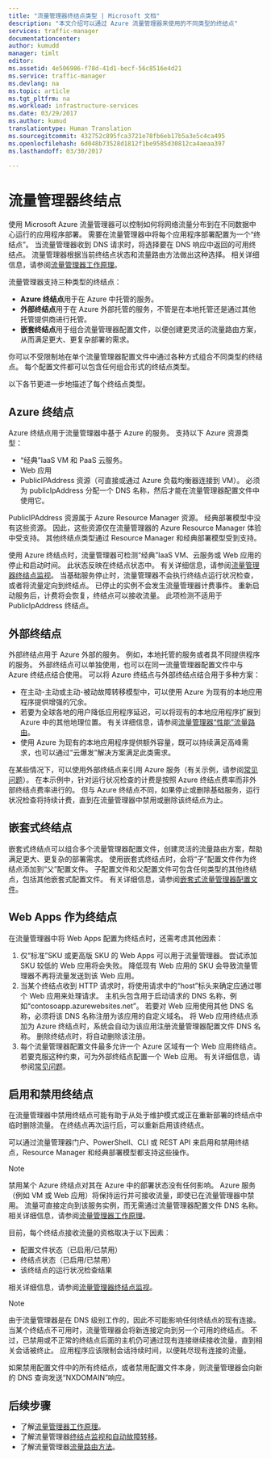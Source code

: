 ```yaml
---
title: "流量管理器终结点类型 | Microsoft 文档"
description: "本文介绍可以通过 Azure 流量管理器来使用的不同类型的终结点"
services: traffic-manager
documentationcenter: 
author: kumudd
manager: timlt
editor: 
ms.assetid: 4e506986-f78d-41d1-becf-56c8516e4d21
ms.service: traffic-manager
ms.devlang: na
ms.topic: article
ms.tgt_pltfrm: na
ms.workload: infrastructure-services
ms.date: 03/29/2017
ms.author: kumud
translationtype: Human Translation
ms.sourcegitcommit: 432752c895fca3721e78fb6eb17b5a3e5c4ca495
ms.openlocfilehash: 6d048b73528d1812f1be9585d30812ca4aeaa397
ms.lasthandoff: 03/30/2017

---
```


# <a name="traffic-manager-endpoints"></a>流量管理器终结点
使用 Microsoft Azure 流量管理器可以控制如何将网络流量分布到在不同数据中心运行的应用程序部署。 需要在流量管理器中将每个应用程序部署配置为一个“终结点”。 当流量管理器收到 DNS 请求时，将选择要在 DNS 响应中返回的可用终结点。 流量管理器根据当前终结点状态和流量路由方法做出这种选择。 相关详细信息，请参阅[流量管理器工作原理](traffic-manager-how-traffic-manager-works.md)。

流量管理器支持三种类型的终结点：
* **Azure 终结点**用于在 Azure 中托管的服务。
* **外部终结点**用于在 Azure 外部托管的服务，不管是在本地托管还是通过其他托管提供商进行托管。
* **嵌套终结点**用于组合流量管理器配置文件，以便创建更灵活的流量路由方案，从而满足更大、更复杂部署的需求。

你可以不受限制地在单个流量管理器配置文件中通过各种方式组合不同类型的终结点。 每个配置文件都可以包含任何组合形式的终结点类型。

以下各节更进一步地描述了每个终结点类型。

## <a name="azure-endpoints"></a>Azure 终结点

Azure 终结点用于流量管理器中基于 Azure 的服务。 支持以下 Azure 资源类型：

* “经典”IaaS VM 和 PaaS 云服务。
* Web 应用
* PublicIPAddress 资源（可直接或通过 Azure 负载均衡器连接到 VM）。 必须为 publicIpAddress 分配一个 DNS 名称，然后才能在流量管理器配置文件中使用它。

PublicIPAddress 资源属于 Azure Resource Manager 资源。 经典部署模型中没有这些资源。 因此，这些资源仅在流量管理器的 Azure Resource Manager 体验中受支持。 其他终结点类型通过 Resource Manager 和经典部署模型受到支持。

使用 Azure 终结点时，流量管理器可检测“经典”IaaS VM、云服务或 Web 应用的停止和启动时间。 此状态反映在终结点状态中。 有关详细信息，请参阅[流量管理器终结点监视](traffic-manager-monitoring.md#endpoint-and-profile-status)。 当基础服务停止时，流量管理器不会执行终结点运行状况检查，或者将流量定向到终结点。 已停止的实例不会发生流量管理器计费事件。 重新启动服务后，计费将会恢复，终结点可以接收流量。 此项检测不适用于 PublicIpAddress 终结点。

## <a name="external-endpoints"></a>外部终结点

外部终结点用于 Azure 外部的服务。 例如，本地托管的服务或者具不同提供程序的服务。 外部终结点可以单独使用，也可以在同一流量管理器配置文件中与 Azure 终结点结合使用。 可以将 Azure 终结点与外部终结点结合用于多种方案：

* 在主动-主动或主动-被动故障转移模型中，可以使用 Azure 为现有的本地应用程序提供增强的冗余。
* 若要为全球各地的用户降低应用程序延迟，可以将现有的本地应用程序扩展到 Azure 中的其他地理位置。 有关详细信息，请参阅[流量管理器“性能”流量路由](traffic-manager-routing-methods.md#performance-traffic-routing-method)。
* 使用 Azure 为现有的本地应用程序提供额外容量，既可以持续满足高峰需求，也可以通过“云爆发”解决方案满足此类需求。

在某些情况下，可以使用外部终结点来引用 Azure 服务（有关示例，请参阅[常见问题](traffic-manager-faqs.md#traffic-manager-endpoints)）。 在本示例中，针对运行状况检查的计费是按照 Azure 终结点费率而非外部终结点费率进行的。 但与 Azure 终结点不同，如果停止或删除基础服务，运行状况检查将持续计费，直到在流量管理器中禁用或删除该终结点为止。

## <a name="nested-endpoints"></a>嵌套式终结点

嵌套式终结点可以组合多个流量管理器配置文件，创建灵活的流量路由方案，帮助满足更大、更复杂的部署需求。 使用嵌套式终结点时，会将“子”配置文件作为终结点添加到“父”配置文件。 子配置文件和父配置文件可包含任何类型的其他终结点，包括其他嵌套式配置文件。 有关详细信息，请参阅[嵌套式流量管理器配置文件](traffic-manager-nested-profiles.md)。

## <a name="web-apps-as-endpoints"></a>Web Apps 作为终结点

在流量管理器中将 Web Apps 配置为终结点时，还需考虑其他因素：

1. 仅“标准”SKU 或更高版 SKU 的 Web Apps 可以用于流量管理器。 尝试添加 SKU 较低的 Web 应用将会失败。 降低现有 Web 应用的 SKU 会导致流量管理器不再将流量发送到该 Web 应用。
2. 当某个终结点收到 HTTP 请求时，将使用请求中的“host”标头来确定应通过哪个 Web 应用来处理请求。 主机头包含用于启动请求的 DNS 名称，例如“contosoapp.azurewebsites.net”。 若要对 Web 应用使用其他 DNS 名称，必须将该 DNS 名称注册为该应用的自定义域名。 将 Web 应用终结点添加为 Azure 终结点时，系统会自动为该应用注册流量管理器配置文件 DNS 名称。 删除终结点时，将自动删除该注册。
3. 每个流量管理器配置文件最多允许一个 Azure 区域有一个 Web 应用终结点。 若要克服这种约束，可为外部终结点配置一个 Web 应用。 有关详细信息，请参阅[常见问题](traffic-manager-faqs.md#traffic-manager-endpoints)。

## <a name="enabling-and-disabling-endpoints"></a>启用和禁用终结点

在流量管理器中禁用终结点可能有助于从处于维护模式或正在重新部署的终结点中临时删除流量。 在终结点再次运行后，可以重新启用该终结点。

可以通过流量管理器门户、PowerShell、CLI 或 REST API 来启用和禁用终结点，Resource Manager 和经典部署模型都支持这些操作。

> [!NOTE]
> 禁用某个 Azure 终结点对其在 Azure 中的部署状态没有任何影响。 Azure 服务（例如 VM 或 Web 应用）将保持运行并可接收流量，即使已在流量管理器中禁用。 流量可直接定向到该服务实例，而无需通过流量管理器配置文件 DNS 名称。 相关详细信息，请参阅[流量管理器工作原理](traffic-manager-how-traffic-manager-works.md)。

目前，每个终结点接收流量的资格取决于以下因素：

* 配置文件状态（已启用/已禁用）
* 终结点状态（已启用/已禁用）
* 该终结点的运行状况检查结果

相关详细信息，请参阅[流量管理器终结点监视](traffic-manager-monitoring.md#endpoint-and-profile-status)。

> [!NOTE]
> 由于流量管理器是在 DNS 级别工作的，因此不可能影响任何终结点的现有连接。 当某个终结点不可用时，流量管理器会将新连接定向到另一个可用的终结点。 不过，已禁用或不正常的终结点后面的主机仍可通过现有连接继续接收流量，直到相关会话被终止。 应用程序应该限制会话持续时间，以便耗尽现有连接的流量。

如果禁用配置文件中的所有终结点，或者禁用配置文件本身，则流量管理器会向新的 DNS 查询发送“NXDOMAIN”响应。


## <a name="next-steps"></a>后续步骤

* 了解[流量管理器工作原理](traffic-manager-how-traffic-manager-works.md)。
* 了解流量管理器[终结点监视和自动故障转移](traffic-manager-monitoring.md)。
* 了解流量管理器[流量路由方法](traffic-manager-routing-methods.md)。


